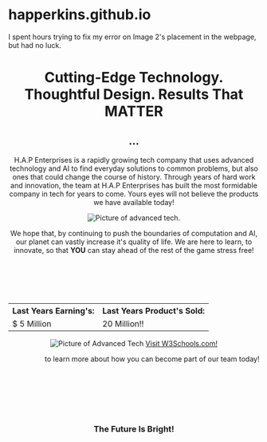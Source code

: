# happerkins.github.io
I spent hours trying to fix my error on Image 2's placement in the webpage, but had no luck. 
<!DOCTYPE HTML PUBLIC "-//W3C//DTD HTML 4.01//EN"
"http://www.w3.org/TR/html4/strict.dtd">
<HTML>
<HEAD>
<META http-equiv="Content-Type" content="text/html; charset=utf-8">
<title>H.A.P Enterprises</title>
  <link rel="stylesheet" href="styles.css"> 
</head>
<body>
<div style="text-align:center">
   <h1>Cutting-Edge Technology. Thoughtful Design. Results That <b>MATTER</b></h1>
   <h2>...</h2>
   <p>H.A.P Enterprises is a rapidly growing tech company that uses advanced technology and AI to find everyday solutions to common problems,
      but also ones that could change the course of history. Through years of hard work and innovation, the team at H.A.P Enterprises has built
      the most formidable company in tech for years to come. Yours eyes will not believe the products we have available today!</p>
  <div> 
   <img src="home page pic2.png" alt="Picture of advanced tech.">
  </div> 
   <p>We hope that, by continuing to push the boundaries of computation and AI,
      our planet can vastly increase it's quality of life. We are here to learn, to innovate, 
	  so that <b>YOU</b> can stay ahead of the rest of the game stress free!<p>
   <br>
   <br>
   <br>
   <br>
   <div style="ta-align:left">
  <table>
     <tr>
	   <th>Last Years Earning's:</th>
	   <th>Last Years Product's Sold:</th>
	 </tr>
	 <tr>
	   <td>$ 5 Million</td>
	   <td>20 Million!!</td>
	 </tr>
  </table>
  <img src="Tech Pic.png" alt="Picture of Advanced Tech">
  <a href="https://www.w3schools.com">Visit W3Schools.com!</a>
  <p style="text-align:right">to learn more about how you can become part of our team today!</p>
   <br/><br/><br/><br/><br/>

   <div style="text-align:center">   
   <h3>The Future Is Bright!</h3>
</body>
</html>   
